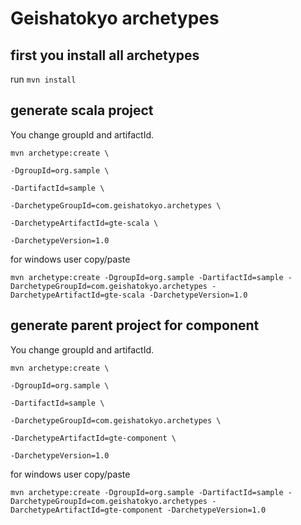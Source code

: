 # Geishatokyo archetypes


## first you install all archetypes

run `mvn install`



## generate scala project

You change groupId and artifactId.

    mvn archetype:create \
    
    -DgroupId=org.sample \

    -DartifactId=sample \

    -DarchetypeGroupId=com.geishatokyo.archetypes \

    -DarchetypeArtifactId=gte-scala \

    -DarchetypeVersion=1.0


    
for windows user copy/paste

`mvn archetype:create -DgroupId=org.sample -DartifactId=sample -DarchetypeGroupId=com.geishatokyo.archetypes -DarchetypeArtifactId=gte-scala -DarchetypeVersion=1.0`


## generate parent project for component

You change groupId and artifactId.

    mvn archetype:create \
    
    -DgroupId=org.sample \

    -DartifactId=sample \

    -DarchetypeGroupId=com.geishatokyo.archetypes \

    -DarchetypeArtifactId=gte-component \

    -DarchetypeVersion=1.0


    
for windows user copy/paste

`mvn archetype:create -DgroupId=org.sample -DartifactId=sample -DarchetypeGroupId=com.geishatokyo.archetypes -DarchetypeArtifactId=gte-component -DarchetypeVersion=1.0`
